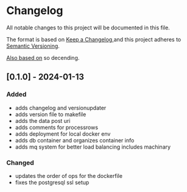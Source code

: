 # Changelog
All notable changes to this project will be documented in this file.

The format is based on [Keep a Changelog](https://keepachangelog.com/en/1.0.0/),and this project adheres to [Semantic Versioning](https://semver.org/spec/v2.0.0.html).

[Also based on](https://github.com/conventional-changelog/standard-version/blob/master/CHANGELOG.md) so decending.

## [0.1.0] - 2024-01-13
### Added
- adds changelog and versionupdater
- adds version file to makefile
- adds the data post uri
- adds comments for processrows
- adds deployment for local docker env
- adds db container and organizes container info
- adds mq system for better load balancing includes machinary

### Changed
- updates the order of ops for the dockerfile
- fixes the postgresql ssl setup

